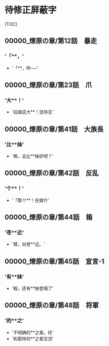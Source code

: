 # 待修正屏蔽字

[TOC]

## 00000_燎原の章/第12話　暴走

### '「**，'

- '「**，哔──'


## 00000_燎原の章/第23話　爪

### '大**！'

- '拉姆这大**！坚持无'


## 00000_燎原の章/第41話　大族長

### '比**妹'

- '嘛，总比**妹好吧？'


## 00000_燎原の章/第42話　反乱

### '个**！'

- '「那个**！在做什'


## 00000_燎原の章/第44話　箱

### '苍**近'

- '臂，向苍**近。'


## 00000_燎原の章/第45話　宣言-1

### '有**妹'

- '殿，还有**妹登場了'


## 00000_燎原の章/第48話　将軍

### '的**之'

- '不明确的**之辈。托'
- '和那样的**之辈交流'
